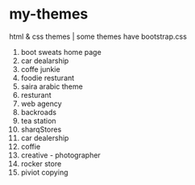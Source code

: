 # my-themes

html & css themes
| some themes have bootstrap.css

1. boot sweats home page
2. car dealarship
3. coffe junkie
4. foodie resturant
5. saira arabic theme
6. resturant
7. web agency
8. backroads
9. tea station
10. sharqStores
11. car dealership
12. coffie
13. creative - photographer
14. rocker store
15. piviot copying
